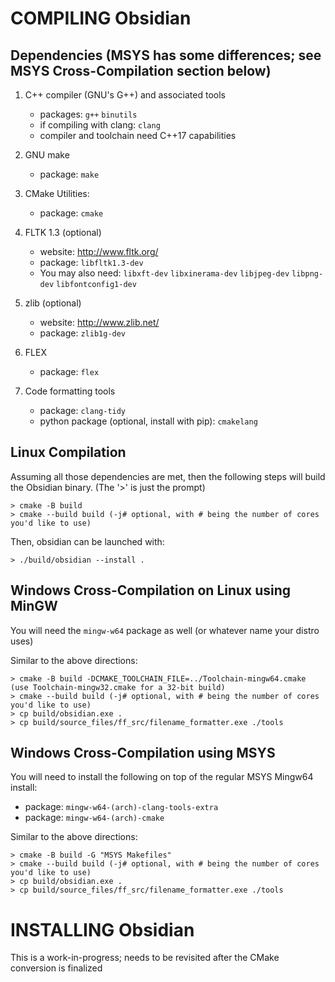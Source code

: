 
# COMPILING Obsidian

## Dependencies (MSYS has some differences; see MSYS Cross-Compilation section below)

1. C++ compiler (GNU's G++) and associated tools
   * packages: `g++` `binutils`
   * if compiling with clang: `clang`
   * compiler and toolchain need C++17 capabilities

2. GNU make
   * package: `make`
   
3. CMake Utilities:
   * package: `cmake` 

4. FLTK 1.3 (optional)
   * website: http://www.fltk.org/
   * package: `libfltk1.3-dev`
   * You may also need: `libxft-dev` `libxinerama-dev` `libjpeg-dev` `libpng-dev` `libfontconfig1-dev`

5. zlib (optional)
   * website: http://www.zlib.net/
   * package: `zlib1g-dev`

6. FLEX
   * package: `flex`
   
7. Code formatting tools
   * package: `clang-tidy`
   * python package (optional, install with pip): `cmakelang`

## Linux Compilation

Assuming all those dependencies are met, then the following steps
will build the Obsidian binary. (The '>' is just the prompt)

    > cmake -B build
    > cmake --build build (-j# optional, with # being the number of cores you'd like to use)
    
Then, obsidian can be launched with:

    > ./build/obsidian --install .

## Windows Cross-Compilation on Linux using MinGW

You will need the `mingw-w64` package as well (or whatever name your distro uses)

Similar to the above directions:

    > cmake -B build -DCMAKE_TOOLCHAIN_FILE=../Toolchain-mingw64.cmake (use Toolchain-mingw32.cmake for a 32-bit build)
    > cmake --build build (-j# optional, with # being the number of cores you'd like to use)
    > cp build/obsidian.exe .
    > cp build/source_files/ff_src/filename_formatter.exe ./tools
    
## Windows Cross-Compilation using MSYS

You will need to install the following on top of the regular MSYS Mingw64 install:
   * package: `mingw-w64-(arch)-clang-tools-extra`
   * package: `mingw-w64-(arch)-cmake`
   
Similar to the above directions:

    > cmake -B build -G "MSYS Makefiles"
    > cmake --build build (-j# optional, with # being the number of cores you'd like to use)
    > cp build/obsidian.exe .
    > cp build/source_files/ff_src/filename_formatter.exe ./tools


# INSTALLING Obsidian

This is a work-in-progress; needs to be revisited after the CMake conversion is finalized

